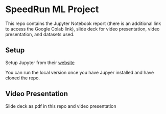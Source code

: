 # SpeedRun ML Project

This repo contains the Jupyter Notebook report (there is an additional link to access the Google Colab link), slide deck for video presentation, video presentation, and datasets used.

## Setup
Setup Jupyter from their [website](https://jupyter.org/install)

You can run the local version once you have Jupyer installed and have cloned the repo.

## Video Presentation
Slide deck as pdf in this repo and video presentation
